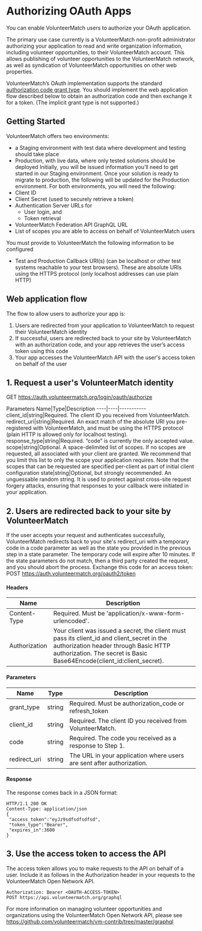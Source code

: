 # Authorizing OAuth Apps
You can enable VolunteerMatch users to authorize your OAuth application. 

The primary use case currently is a VolunteerMatch non-profit administrator authorizing your application to read and write organization information, including volunteer opportunities, to their VolunteerMatch account. This allows publishing of volunteer opportunities to the VolunteerMatch network, as well as syndication of VolunteerMatch opportunities on other web properties. 

VolunteerMatch’s OAuth implementation supports the standard [authorization code grant type](https://tools.ietf.org/html/rfc6749#section-4.1). You should implement the web application flow described below to obtain an authorization code and then exchange it for a token. (The implicit grant type is not supported.)

## Getting Started
VolunteerMatch offers two environments:
* a Staging environment with test data where development and testing should take place
* Production, with live data, where only tested solutions should be deployed
Initially, you will be issued information you’ll need to get started in our Staging environment. Once your solution is ready to migrate to production, the following will be updated for the Production environment. For both environments, you will need the following:
* Client ID
* Client Secret (used to securely retrieve a token)
* Authentication Server URLs for
  * User login, and
  * Token retrieval
* VolunteerMatch Federation API GraphQL URL
* List of scopes you are able to access on behalf of VolunteerMatch users

You must provide to VolunteerMatch the following information to be configured
* Test and Production Callback URI(s) (can be localhost or other test systems reachable to your test browsers). These are absolute URIs using the HTTPS protocol (only localhost addresses can use plain HTTP)

## Web application flow
The flow to allow users to authorize your app is:
1. Users are redirected from your application to VolunteerMatch to request their VolunteerMatch identity
2. If successful, users are redirected back to your site by VolunteerMatch with an authorization code, and your app retrieves the user’s access token using this code
3. Your app accesses the VolunteerMatch API with the user's access token on behalf of the user

## 1. Request a user's VolunteerMatch identity
GET https://auth.volunteermatch.org/login/oauth/authorize
 
Parameters
Name|Type|Description
----|----|-----------
client_id|string|Required. The client ID you received from VolunteerMatch.
redirect_uri|string|Required. An exact match of the absolute URI you pre-registered with VolunteerMatch, and must be using the HTTPS protocol (plain HTTP is allowed only for localhost testing).
response_type|string|Required. “code” is currently the only accepted value.
scope|string|Optional. A space-delimited list of scopes. If no scopes are requested, all associated with your client are granted. We recommend that you limit this list to only the scope your application requires. Note that the scopes that can be requested are specified per-client as part of initial client configuration
state|string|Optional, but strongly recommended. An unguessable random string. It is used to protect against cross-site request forgery attacks, ensuring that responses to your callback were initiated in your application.

## 2. Users are redirected back to your site by VolunteerMatch
If the user accepts your request and authenticates successfully, VolunteerMatch redirects back to your site's redirect_uri with a temporary code in a code parameter as well as the state you provided in the previous step in a state parameter. The temporary code will expire after 10 minutes. If the state parameters do not match, then a third party created the request, and you should abort the process.
Exchange this code for an access token:
POST https://auth.volunteermatch.org/oauth2/token
 
#### Headers
Name|Description
---|---
Content-Type|Required. Must be 'application/x-www-form-urlencoded'.
Authorization|Your client was issued a secret, the client must pass its client_id and client_secret in the authorization header through Basic HTTP authorization. The secret is Basic Base64Encode(client_id:client_secret).
 
#### Parameters
Name|Type|Description
---|---|---
grant_type|string|Required. Must be authorization_code or refresh_token
client_id|string|Required. The client ID you received from VolunteerMatch.
code|string|Required. The code you received as a response to Step 1.
redirect_uri|string|The URL in your application where users are sent after authorization.

#### Response
The response comes back in a JSON format:
```
HTTP/1.1 200 OK
Content-Type: application/json
{
 "access_token":"eyJz9sdfsdfsdfsd", 
 "token_type":"Bearer", 
 "expires_in":3600
}
```
 
## 3. Use the access token to access the API
The access token allows you to make requests to the API on behalf of a user. Include it as follows in the Authorization header in your requests to the VolunteerMatch Open Network API.
```
Authorization: Bearer <OAUTH-ACCESS-TOKEN>
POST https://api.volunteermatch.org/graphql
```
For more information on managing volunteer opportunities and organizations using the VolunteerMatch Open Network API, please see https://github.com/volunteermatch/vm-contrib/tree/master/graphql
 
